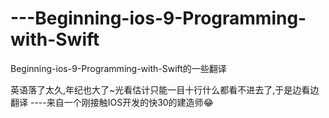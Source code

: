 # ---Beginning-ios-9-Programming-with-Swift
Beginning-ios-9-Programming-with-Swift的一些翻译

英语落了太久,年纪也大了~光看估计只能一目十行什么都看不进去了,于是边看边翻译
----来自一个刚接触IOS开发的快30的建造师😂
